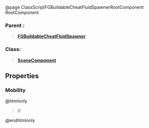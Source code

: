@page ClassScriptFGBuildableCheatFluidSpawnerRootComponent RootComponent
### Parent :
<b><a href="_class_script_f_g_buildable_cheat_fluid_spawner.html"><blockquote>FGBuildableCheatFluidSpawner</blockquote></a></b>
### Class:
<b><a href="_class_script_scene_component.html"><blockquote>SceneComponent</blockquote></a></b>
## Properties
### Mobility
@htmlonly
<blockquote>0</blockquote>
@endhtmlonly

